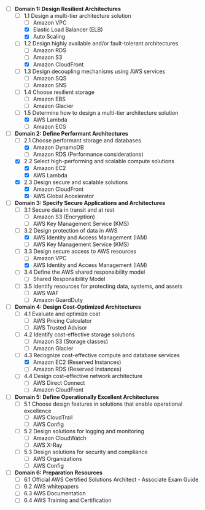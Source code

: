 
- [ ] **Domain 1: Design Resilient Architectures**
  - [ ] 1.1 Design a multi-tier architecture solution
    - [ ] Amazon VPC
    - [x] Elastic Load Balancer (ELB)
    - [x] Auto Scaling
  - [ ] 1.2 Design highly available and/or fault-tolerant architectures
    - [ ] Amazon RDS
    - [ ] Amazon S3
    - [x] Amazon CloudFront
  - [ ] 1.3 Design decoupling mechanisms using AWS services
    - [ ] Amazon SQS
    - [ ] Amazon SNS
  - [ ] 1.4 Choose resilient storage
    - [ ] Amazon EBS
    - [ ] Amazon Glacier
  - [ ] 1.5 Determine how to design a multi-tier architecture solution
    - [x] AWS Lambda
    - [ ] Amazon ECS

- [ ] **Domain 2: Define Performant Architectures**
  - [ ] 2.1 Choose performant storage and databases
    - [x] Amazon DynamoDB
    - [ ] Amazon RDS (Performance considerations)
  - [x] 2.2 Select high-performing and scalable compute solutions
    - [x] Amazon EC2
    - [x] AWS Lambda
  - [x] 2.3 Design secure and scalable solutions
    - [x] Amazon CloudFront
    - [x] AWS Global Accelerator

- [ ] **Domain 3: Specify Secure Applications and Architectures**
  - [ ] 3.1 Secure data in transit and at rest
    - [ ] Amazon S3 (Encryption)
    - [ ] AWS Key Management Service (KMS)
  - [ ] 3.2 Design protection of data in AWS
    - [x] AWS Identity and Access Management (IAM)
    - [ ] AWS Key Management Service (KMS)
  - [ ] 3.3 Design secure access to AWS resources
    - [ ] Amazon VPC
    - [x] AWS Identity and Access Management (IAM)
  - [ ] 3.4 Define the AWS shared responsibility model
    - [ ] Shared Responsibility Model
  - [ ] 3.5 Identify resources for protecting data, systems, and assets
    - [ ] AWS WAF
    - [ ] Amazon GuardDuty

- [ ] **Domain 4: Design Cost-Optimized Architectures**
  - [ ] 4.1 Evaluate and optimize cost
    - [ ] AWS Pricing Calculator
    - [ ] AWS Trusted Advisor
  - [ ] 4.2 Identify cost-effective storage solutions
    - [ ] Amazon S3 (Storage classes)
    - [ ] Amazon Glacier
  - [ ] 4.3 Recognize cost-effective compute and database services
    - [x] Amazon EC2 (Reserved Instances)
    - [ ] Amazon RDS (Reserved Instances)
  - [ ] 4.4 Design cost-effective network architecture
    - [ ] AWS Direct Connect
    - [ ] Amazon CloudFront

- [ ] **Domain 5: Define Operationally Excellent Architectures**
  - [ ] 5.1 Choose design features in solutions that enable operational excellence
    - [ ] AWS CloudTrail
    - [ ] AWS Config
  - [ ] 5.2 Design solutions for logging and monitoring
    - [ ] Amazon CloudWatch
    - [ ] AWS X-Ray
  - [ ] 5.3 Design solutions for security and compliance
    - [ ] AWS Organizations
    - [ ] AWS Config

- [ ] **Domain 6: Preparation Resources**
  - [ ] 6.1 Official AWS Certified Solutions Architect - Associate Exam Guide
  - [ ] 6.2 AWS whitepapers
  - [ ] 6.3 AWS Documentation
  - [ ] 6.4 AWS Training and Certification
